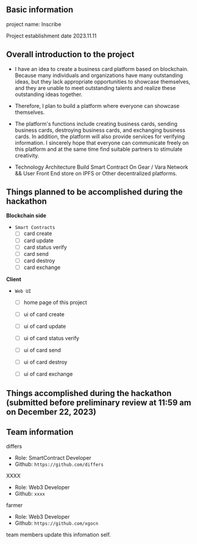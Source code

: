 ## Basic information

project name: Inscribe

Project establishment date 2023.11.11

## Overall introduction to the project
<!-- - Project background/original reasons/problems to be solved (If there are other attachments, they can be placed in the `docs` directory. Submit in English). -->
  - I have an idea to create a business card platform based on blockchain. Because many individuals and organizations have many outstanding ideas, but they lack appropriate opportunities to showcase themselves, and they are unable to meet outstanding talents and realize these outstanding ideas together.

  - Therefore, I plan to build a platform where everyone can showcase themselves.

  - The platform's functions include creating business cards, sending business cards, destroying business cards, and exchanging business cards. In addition, the platform will also provide services for verifying information. I sincerely hope that everyone can communicate freely on this platform and at the same time find suitable partners to stimulate creativity.

- Technology Architecture
  Build Smart Contract On Gear / Vara Network && User Front End store on IPFS or Other decentralized platforms.


## Things planned to be accomplished during the hackathon

**Blockchain side**

- `Smart Contracts`
   - [ ] card create
   - [ ] card update
   - [ ] card status verify
   - [ ] card send
   - [ ] card destroy
   - [ ] card exchange

**Client**
- `Web UI`
   - [ ] home page of this project
   - [ ] ui of card create
   - [ ] ui of card update
   - [ ] ui of card status verify
   - [ ] ui of card send
   - [ ] ui of card destroy
   - [ ] ui of card exchange


## Things accomplished during the hackathon (submitted before preliminary review at 11:59 am on December 22, 2023)

## Team information

differs
  - Role: SmartContract Developer
  - Github: `https://github.com/differs`

XXXX
  - Role: Web3 Developer
  - Github: `xxxx`

farmer
  - Role: Web3 Developer
  - Github: `https://github.com/xgocn`
    
team members update this infomation self.

